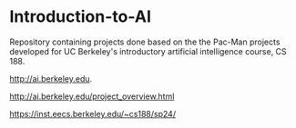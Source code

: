 # Introduction-to-AI
Repository containing projects done based on the the Pac-Man projects developed for UC Berkeley's introductory artificial intelligence course, CS 188.

http://ai.berkeley.edu.

http://ai.berkeley.edu/project_overview.html

https://inst.eecs.berkeley.edu/~cs188/sp24/
